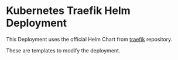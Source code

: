# Kubernetes Traefik Helm Deployment

This Deployment uses the official Helm Chart from [traefik](https://github.com/traefik/traefik-helm-chart) repository.

These are templates to modify the deployment.
